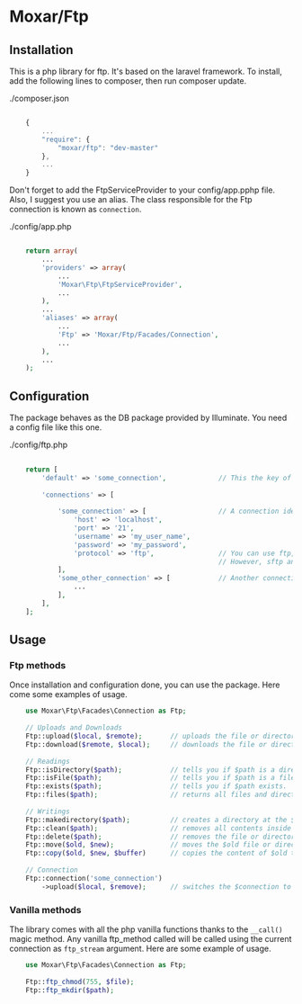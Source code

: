 # Moxar/Ftp

## Installation

This is a php library for ftp. It's based on the laravel framework.
To install, add the following lines to composer, then run composer update.

./composer.json
```javascript

	{
		...
		"require": {
			"moxar/ftp": "dev-master"
		},
		...
	}
```

Don't forget to add the FtpServiceProvider to your config/app.pphp file.
Also, I suggest you use an alias. The class responsible for the Ftp connection is known as `connection`.

./config/app.php
```php

	return array(
		...
		'providers' => array(
			...
			'Moxar\Ftp\FtpServiceProvider',
			...
		),
		...
		'aliases' => array(
			...
			'Ftp' => 'Moxar/Ftp/Facades/Connection',
			...
		),
		...
	);
```
	
## Configuration

The package behaves as the DB package provided by Illuminate. You need a config file like this one.

./config/ftp.php
```php
	
	return [
		'default' => 'some_connection',				// This the key of the default connection.
		
		'connections' => [
			
			'some_connection' => [					// A connection identified by a slug
				'host' => 'localhost',
				'port' => '21',
				'username' => 'my_user_name',
				'password' => 'my_password',
				'protocol' => 'ftp',				// You can use ftp, sftp or ftps.
													// However, sftp and ftps are not well implemented. Expect bugs.
			],
			'some_other_connection' => [			// Another connection identified by another slug
				...
			],
		],
	];
```

## Usage

### Ftp methods

Once installation and configuration done, you can use the package.
Here come some examples of usage.

```php
	use Moxar\Ftp\Facades\Connection as Ftp;
	
	// Uploads and Downloads
	Ftp::upload($local, $remote); 		// uploads the file or directory $local to the location $remote (recursive).
	Ftp::download($remote, $local);		// downloads the file or directory $remote to the location $local (recursive).
	
	// Readings
	Ftp::isDirectory($path);			// tells you if $path is a directory.
	Ftp::isFile($path);					// tells you if $path is a file.
	Ftp::exists($path);					// tells you if $path exists.
	Ftp::files($path); 					// returns all files and directories within $path as an array.
	
	// Writings
	Ftp::makedirectory($path);			// creates a directory at the $path location.
	Ftp::clean($path);					// removes all contents inside a $path directory (recursive).
	Ftp::delete($path);					// removes the file or directory from the given $path location (recursive).
	Ftp::move($old, $new);				// moves the $old file or directory to $new location.
	Ftp::copy($old, $new, $buffer)		// copies the content of $old to $new using a local $buffer folder.
	
	// Connection
	Ftp::connection('some_connection')
		->upload($local, $remove);		// switches the $connection to the defined slug and uses the upload method.
```

### Vanilla methods

The library comes with all the php vanilla functions thanks to the `__call()` magic method.
Any vanilla ftp_method called will be called using the current connection as `ftp_stream` argument.
Here are some example of usage.

```php
	use Moxar\Ftp\Facades\Connection as Ftp;
	
	Ftp::ftp_chmod(755, $file);
	Ftp::ftp_mkdir($path);
```
